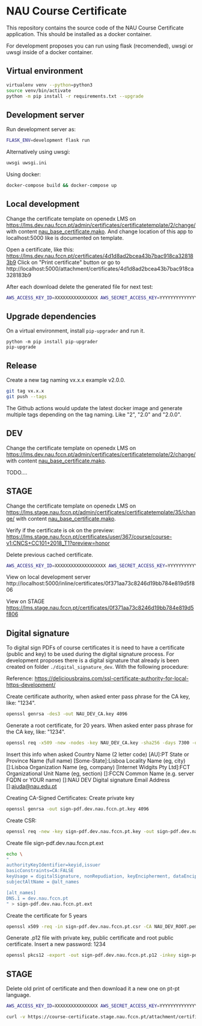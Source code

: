 # NAU Course Certificate

This repository contains the source code of the NAU Course Certificate application. 
This should be installed as a docker container.

For development proposes you can run using flask (recomended), uwsgi or uwsgi inside of a docker container.

## Virtual environment

```bash
virtualenv venv --python=python3
source venv/bin/activate
python -m pip install -r requirements.txt --upgrade
```

## Development server

Run development server as:

```bash
FLASK_ENV=development flask run
```

Alternatively using uwsgi:

```bash
uwsgi uwsgi.ini
```

Using docker:

```bash
docker-compose build && docker-compose up
```

## Local development

Change the certificate template on openedx LMS on https://lms.dev.nau.fccn.pt/admin/certificates/certificatetemplate/2/change/ with content [nau_base_certificate.mako](nau_base_certificate.mako). And change location of this app to localhost:5000 like is documented on template.

Open a certificate, like this: https://lms.dev.nau.fccn.pt/certificates/4d1d8ad2bcea43b7bac918ca328183b9
Click on "Print certificate" button or go to http://localhost:5000/attachment/certificates/4d1d8ad2bcea43b7bac918ca328183b9

After each download delete the generated file for next test:
```bash
AWS_ACCESS_KEY_ID=XXXXXXXXXXXXXXXX AWS_SECRET_ACCESS_KEY=YYYYYYYYYYYYYYYYYYYYYYYYYYY s3cmd --host 10.0.12.62 --host-bucket nau-development-certificates --no-ssl rm -rf "s3://nau-development-certificates/certificates/4d1d8ad2bcea43b7bac918ca328183b9/"
```

## Upgrade dependencies

On a virtual environment, install `pip-upgrader` and run it.
```
python -m pip install pip-upgrader
pip-upgrade
```

## Release

Create a new tag naming vx.x.x example v2.0.0.

```bash
git tag vx.x.x
git push --tags
```

The Github actions would update the latest docker image and generate multiple tags depending on the tag naming. Like "2", "2.0" and "2.0.0".

## DEV
Change the certificate template on openedx LMS on https://lms.dev.nau.fccn.pt/admin/certificates/certificatetemplate/2/change/ with content [nau_base_certificate.mako](nau_base_certificate.mako).

TODO....

## STAGE

Change the certificate template on openedx LMS on https://lms.stage.nau.fccn.pt/admin/certificates/certificatetemplate/35/change/ with content [nau_base_certificate.mako](nau_base_certificate.mako).

Verify if the certificate is ok on the preview: https://lms.stage.nau.fccn.pt/certificates/user/367/course/course-v1:CNCS+CC101+2018_T1?preview=honor

Delete previous cached certificate.
```bash
AWS_ACCESS_KEY_ID=XXXXXXXXXXXXXXXXXXX AWS_SECRET_ACCESS_KEY=YYYYYYYYYYYYYYYYYYYYYYYYYYYYYYYYYY s3cmd --host 10.0.12.62 --host-bucket nau-stage-certificates --no-ssl rm -rf "s3://nau-stage-certificates/certificates/0f371aa73c8246d19bb784e819d5f806/"
```

View on local development server http://localhost:5000/inline/certificates/0f371aa73c8246d19bb784e819d5f806

View on STAGE https://lms.stage.nau.fccn.pt/certificates/0f371aa73c8246d19bb784e819d5f806


## Digital signature
To digital sign PDFs of course certificates it is need to have a certificate (public and key) to be used during the digital signature process.
For development proposes there is a digital signature that already is been created on folder `./digital_signature_dev`. With the following procedure:

Reference: https://deliciousbrains.com/ssl-certificate-authority-for-local-https-development/

Create certificate authority, when asked enter pass phrase for the CA key, like: "1234".
```bash
openssl genrsa -des3 -out NAU_DEV_CA.key 4096
```

Generate a root certificate, for 20 years. When asked enter pass phrase for the CA key, like: "1234".
```bash
openssl req -x509 -new -nodes -key NAU_DEV_CA.key -sha256 -days 7300 -out NAU_DEV_ROOT.pem
```

Insert this info when asked
  Country Name (2 letter code) [AU]:PT
  State or Province Name (full name) [Some-State]:Lisboa
  Locality Name (eg, city) []:Lisboa
  Organization Name (eg, company) [Internet Widgits Pty Ltd]:FCT
  Organizational Unit Name (eg, section) []:FCCN
  Common Name (e.g. server FQDN or YOUR name) []:NAU DEV Digital signature
  Email Address []:ajuda@nau.edu.pt

Creating CA-Signed Certificates:
Create private key
```bash
openssl genrsa -out sign-pdf.dev.nau.fccn.pt.key 4096
```

Create CSR:
```bash
openssl req -new -key sign-pdf.dev.nau.fccn.pt.key -out sign-pdf.dev.nau.fccn.pt.csr -subj "/C=PT/ST=Lisboa/L=Lisboa/O=Fundação para a Ciência e a Tecnologia/OU=FCT/CN=sign-pdf.dev.nau.fccn.pt"
```

Create file sign-pdf.dev.nau.fccn.pt.ext
```bash
echo \
"
authorityKeyIdentifier=keyid,issuer
basicConstraints=CA:FALSE
keyUsage = digitalSignature, nonRepudiation, keyEncipherment, dataEncipherment
subjectAltName = @alt_names

[alt_names]
DNS.1 = dev.nau.fccn.pt
" > sign-pdf.dev.nau.fccn.pt.ext
```

Create the certificate for 5 years
```bash
openssl x509 -req -in sign-pdf.dev.nau.fccn.pt.csr -CA NAU_DEV_ROOT.pem -CAkey NAU_DEV_CA.key -CAcreateserial -out sign-pdf.dev.nau.fccn.pt.crt -days 1825 -sha256 -extfile sign-pdf.dev.nau.fccn.pt.ext
```

Generate .p12 file with private key, public certificate and root public certificate. 
Insert a new password: 1234
```bash
openssl pkcs12 -export -out sign-pdf.dev.nau.fccn.pt.p12 -inkey sign-pdf.dev.nau.fccn.pt.key -in sign-pdf.dev.nau.fccn.pt.crt -certfile NAU_DEV_ROOT.pem
```

## STAGE

Delete old print of certificate and then download it a new one on pt-pt language.

```bash
AWS_ACCESS_KEY_ID=XXXXXXXXXXXXXXXX AWS_SECRET_ACCESS_KEY=YYYYYYYYYYYYYYYYYYYYYYYYYYYYYYYY s3cmd --host 10.0.12.62 --host-bucket nau-stage-certificates --no-ssl rm -rf "s3://nau-stage-certificates/certificates/8f7276c174194d36bc5063d90967b766/"

curl -v https://course-certificate.stage.nau.fccn.pt/attachment/certificates/8f7276c174194d36bc5063d90967b766?language=pt-pt --output nau_stage_course_certificate_example.pdf
```
